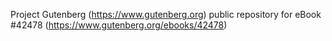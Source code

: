 Project Gutenberg (https://www.gutenberg.org) public repository for eBook #42478 (https://www.gutenberg.org/ebooks/42478)
